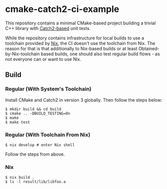 # cmake-catch2-ci-example

This repository contains a minimal CMake-based project building a
trivial C++ library with [Catch2-based](https://github.com/catchorg/Catch2)
unit tests.

While the repository contains infrastructure for local builds to use a toolchain
provided by [Nix](https://nixos.org/explore), the CI doesn't use the toolchain
from Nix. The reason for that is that additionally to Nix-based builds or at
least Obtained-by-Nix-toolchain based builds, one should also test regular build
flows - as not everyone can or want to use Nix.

## Build

### Regular (With System's Toolchain)

Install CMake and Catch2 in version 3 globally. Then follow the steps below:

```shell
$ mkdir build && cd build
$ cmake .. -DBUILD_TESTING=On
$ make
$ make test
```

### Regular (With Toolchain From Nix)

```shell
$ nix develop # enter Nix shell
```

Follow the steps from above.

### Nix

```shell
$ nix build .
$ ls -l result/lib/libfoo.a
```
